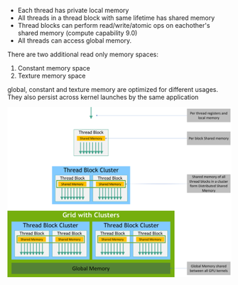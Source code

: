 - Each thread has private local memory
- All threads in a thread block with same lifetime has shared memory
- Thread blocks can perform read/write/atomic ops on eachother's shared memory (compute capability 9.0)
- All threads can access global memory.

There are two additional read only memory spaces:
1. Constant memory space
2. Texture memory space

global, constant and texture memory are optimized for different usages. They also persist across kernel launches by the same application

![image](memory-hierarchy.png)